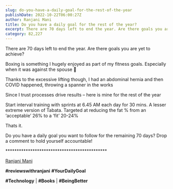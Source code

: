 ```yaml
---
slug: do-you-have-a-daily-goal-for-the-rest-of-the-year
publishDate: 2022-10-22T06:00:27Z
author: Ranjani Mani
title: Do you have a daily goal for the rest of the year? 
excerpt: There are 70 days left to end the year. Are there goals you are yet to achieve? Boxing is something I hugely enjoyed as part of my fitness goals. Especially when it was against the spouse 🙂 Thanks to the excessive lifting though, I had an abdominal hernia and then COVID happened, throwing a spanner  ... 
category: 82,227
---
```


There are 70 days left to end the year. Are there goals you are yet to achieve?

Boxing is something I hugely enjoyed as part of my fitness goals. Especially when it was against the spouse 🙂

Thanks to the excessive lifting though, I had an abdominal hernia and then COVID happened, throwing a spanner in the works

Since I trust processes drive results – here is mine for the rest of the year

Start interval training with sprints at 6.45 AM each day for 30 mins. A lesser extreme version of Tabata. Targeted at reducing the fat % from an ‘acceptable’ 26% to a ‘fit’ 20-24%

Thats it.

Do you have a daily goal you want to follow for the remaining 70 days? Drop a comment to hold yourself accountable!

\*\*\*\*\*\*\*\*\*\*\*\*\*\*\*\*\*\*\*\*\*\*\*\*\*\*\*\*\*\*\*\*\*\*\*\*\*\*\*\*\*\*\*\*\*

[Ranjani Mani](https://www.linkedin.com/feed/#)

**#reviewswithranjani** **#YourDailyGoal**

**#Technology** | **#Books** | **#BeingBetter**